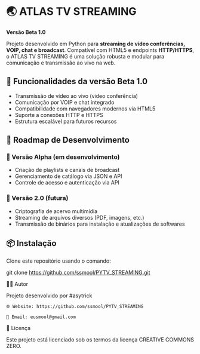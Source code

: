 # 🌏 ATLAS TV STREAMING

**Versão Beta 1.0**

Projeto desenvolvido em Python para **streaming de vídeo conferências, VOIP, chat e broadcast**. Compatível com HTML5 e endpoints **HTTP/HTTPS**, o ATLAS TV STREAMING é uma solução robusta e modular para comunicação e transmissão ao vivo na web.


## 🚀 Funcionalidades da versão Beta 1.0

- Transmissão de vídeo ao vivo (video conferência)
- Comunicação por VOIP e chat integrado
- Compatibilidade com navegadores modernos via HTML5
- Suporte a conexões HTTP e HTTPS
- Estrutura escalável para futuros recursos


## 🧪 Roadmap de Desenvolvimento

### 🔹 Versão Alpha (em desenvolvimento)
- Criação de playlists e canais de broadcast
- Gerenciamento de catálogo via JSON e API
- Controle de acesso e autenticação via API

### 🔹 Versão 2.0 (futura)
- Criptografia de acervo multimídia
- Streaming de arquivos diversos (PDF, imagens, etc.)
- Transmissão de binários para instalação e atualizações de softwares


## 📦 Instalação

Clone este repositório usando o comando:

git clone https://github.com/ssmool/PYTV_STREAMING.git

👨‍💻 Autor

Projeto desenvolvido por #asytrick

    🌐 Website: https://github.com/ssmool/PYTV_STREAMING

    📧 Email: eusmool@gmail.com

📜 Licença

Este projeto está licenciado sob os termos da licença CREATIVE COMMONS ZERO.
